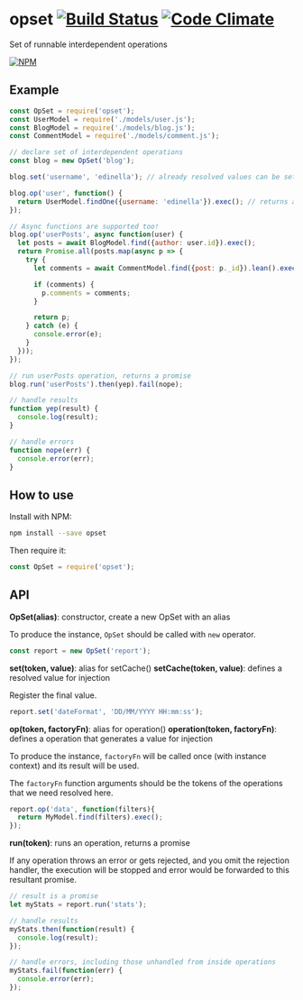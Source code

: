 # opset [![Build Status](https://travis-ci.org/edinella/opset.png?branch=master)](https://travis-ci.org/edinella/opset) [![Code Climate](https://codeclimate.com/github/edinella/opset.png)](https://codeclimate.com/github/edinella/opset)
Set of runnable interdependent operations

[![NPM](https://nodei.co/npm/opset.png)](https://npmjs.org/package/opset)

## Example

```js
const OpSet = require('opset');
const UserModel = require('./models/user.js');
const BlogModel = require('./models/blog.js');
const CommentModel = require('./models/comment.js');

// declare set of interdependent operations
const blog = new OpSet('blog');

blog.set('username', 'edinella'); // already resolved values can be setted

blog.op('user', function() {
  return UserModel.findOne({username: 'edinella'}).exec(); // returns a promise
});

// Async functions are supported too!
blog.op('userPosts', async function(user) {
  let posts = await BlogModel.find({author: user.id}).exec();
  return Promise.all(posts.map(async p => {
    try {
      let comments = await CommentModel.find({post: p._id}).lean().exec();

      if (comments) {
        p.comments = comments;
      }

      return p;
    } catch (e) {
      console.error(e);
    }
  }));
});

// run userPosts operation, returns a promise
blog.run('userPosts').then(yep).fail(nope);

// handle results
function yep(result) {
  console.log(result);
}

// handle errors
function nope(err) {
  console.error(err);
}
```

## How to use
Install with NPM:
```sh
npm install --save opset
```

Then require it:
```js
const OpSet = require('opset');
```

## API

**OpSet(alias)**: constructor, create a new OpSet with an alias

To produce the instance, `OpSet` should be called with `new` operator.

```js
const report = new OpSet('report');
```

**set(token, value)**: alias for setCache()
**setCache(token, value)**: defines a resolved value for injection

Register the final value.

```js
report.set('dateFormat', 'DD/MM/YYYY HH:mm:ss');
```

**op(token, factoryFn)**: alias for operation()
**operation(token, factoryFn)**: defines a operation that generates a value for injection

To produce the instance, `factoryFn` will be called once (with instance context) and its result will be used.

The `factoryFn` function arguments should be the tokens of the operations that we need resolved here.

```js
report.op('data', function(filters){
  return MyModel.find(filters).exec();
});
```

**run(token)**: runs an operation, returns a promise

If any operation throws an error or gets rejected, and you omit the rejection handler, the execution will be stopped and error would be forwarded to this resultant promise.

```js
// result is a promise
let myStats = report.run('stats');

// handle results
myStats.then(function(result) {
  console.log(result);
});

// handle errors, including those unhandled from inside operations
myStats.fail(function(err) {
  console.error(err);
});
```
